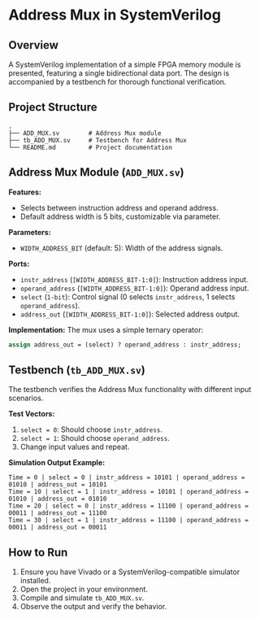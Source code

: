 # Address Mux in SystemVerilog

## Overview
A SystemVerilog implementation of a simple FPGA memory module is presented, featuring a single bidirectional data port. The design is accompanied by a testbench for thorough functional verification.

## Project Structure
```
.
├── ADD_MUX.sv        # Address Mux module
├── tb_ADD_MUX.sv     # Testbench for Address Mux
└── README.md         # Project documentation
```

## Address Mux Module (`ADD_MUX.sv`)
**Features:**
- Selects between instruction address and operand address.
- Default address width is 5 bits, customizable via parameter.

**Parameters:**
- `WIDTH_ADDRESS_BIT` (default: 5): Width of the address signals.

**Ports:**
- `instr_address` (`[WIDTH_ADDRESS_BIT-1:0]`): Instruction address input.
- `operand_address` (`[WIDTH_ADDRESS_BIT-1:0]`): Operand address input.
- `select` (`1-bit`): Control signal (0 selects `instr_address`, 1 selects `operand_address`).
- `address_out` (`[WIDTH_ADDRESS_BIT-1:0]`): Selected address output.

**Implementation:**
The mux uses a simple ternary operator:
```systemverilog
assign address_out = (select) ? operand_address : instr_address;
```

## Testbench (`tb_ADD_MUX.sv`)
The testbench verifies the Address Mux functionality with different input scenarios.

**Test Vectors:**
1. `select = 0`: Should choose `instr_address`.
2. `select = 1`: Should choose `operand_address`.
3. Change input values and repeat.

**Simulation Output Example:**
```
Time = 0 | select = 0 | instr_address = 10101 | operand_address = 01010 | address_out = 10101
Time = 10 | select = 1 | instr_address = 10101 | operand_address = 01010 | address_out = 01010
Time = 20 | select = 0 | instr_address = 11100 | operand_address = 00011 | address_out = 11100
Time = 30 | select = 1 | instr_address = 11100 | operand_address = 00011 | address_out = 00011
```

## How to Run
1. Ensure you have Vivado or a SystemVerilog-compatible simulator installed.
2. Open the project in your environment.
3. Compile and simulate `tb_ADD_MUX.sv`.
4. Observe the output and verify the behavior.

